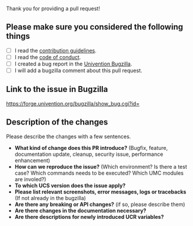 Thank you for providing a pull request!

## Please make sure you considered the following things

- [ ] I read the [contribution guidelines](./CONTRIBUTING.md).
- [ ] I read the [code of conduct](./CODE_OF_CONDUCT).
- [ ] I created a bug report in the [Univention Bugzilla](https://forge.univention.org/bugzilla/index.cgi).
- [ ] I will add a bugzilla comment about this pull request.

## Link to the issue in Bugzilla

https://forge.univention.org/bugzilla/show_bug.cgi?id=

## Description of the changes

Please describe the changes with a few sentences.

* **What kind of change does this PR introduce?** (Bugfix, feature, documentation update, cleanup, security issue, performance enhancement)
* **How can we reproduce the issue?** (Which environment? Is there a test case? Which commands needs to be executed? Which UMC modules are involed?)
* **To which UCS version does the issue apply?**
* **Please list relevant screenshots, error messages, logs or tracebacks** (If not already in the bugzilla)
* **Are there any breaking or API changes?** (if so, please describe them)
* **Are there changes in the documentation necessary?**
* **Are there descriptions for newly introduced UCR variables?**
